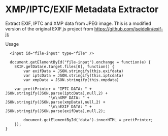 XMP/IPTC/EXIF Metadata Extractor
==================

Extract EXIF, IPTC and XMP data from JPEG image. This is a modified version of the original EXIF.js project from https://github.com/jseidelin/exif-js

Usage

      <input id="file-input" type="file" />
      
      document.getElementById("file-input").onchange = function(e) {
        EXIF.getData(e.target.files[0], function() {
            var exifData = JSON.stringify(this.exifdata)
            var iptcData = JSON.stringify(this.iptcdata)
            var xmpData = JSON.stringify(this.xmpdata)
    
        var prettPrinter = "IPTC DATA: " + JSON.stringify(JSON.parse(iptcData),null,2) + 
                       "\n\nXMP DATA: " + JSON.stringify(JSON.parse(xmpData),null,2) + 
                       "\n\nEXIF DATA: " + JSON.stringify(JSON.parse(exifData),null,2);
    
            document.getElementById('data').innerHTML = prettPrinter;          
        });
    }
